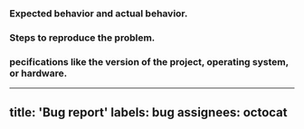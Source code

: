 ### Expected behavior and actual behavior.
### Steps to reproduce the problem.
### pecifications like the version of the project, operating system, or hardware.

---
title: 'Bug report'
labels: bug
assignees: octocat
---
